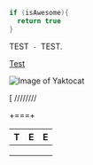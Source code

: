 ```java
if (isAwesome){
  return true
}
```

<html>
<head>
</head>
<body>
<p>TEST<code> - </code>TEST.</p>
</body>
</html>

[Test](https://testing.com/test/tested)

![Image of Yaktocat](https://octodex.github.com/images/yaktocat.png)

[
////////

+===+

| T             | E             | E     |
|---------------|:-------------:|------:|
|               |               |       |
|               |               |       |
|               |               |       |
